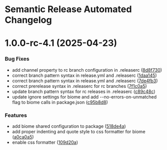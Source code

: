 # Semantic Release Automated Changelog

# 1.0.0-rc-4.1 (2025-04-23)


### Bug Fixes

* add channel property to rc branch configuration in .releaserc ([8d8f730](https://github.com/AlaskaAirlines/auro-config/commit/8d8f730c24668ae396af135ec5ed654ad074bfe5))
* correct branch pattern syntax in release.yml and .releaserc ([1daa145](https://github.com/AlaskaAirlines/auro-config/commit/1daa1454209dd193805545db20684e13623b3914))
* correct branch pattern syntax in release.yml and .releaserc ([7de4fb3](https://github.com/AlaskaAirlines/auro-config/commit/7de4fb38e28829371bccc7d188308dae2fb7f8aa))
* correct prerelease syntax in .releaserc for rc branches ([7f1c0a5](https://github.com/AlaskaAirlines/auro-config/commit/7f1c0a5e7182c3eb68678c21895287fc9633ed63))
* update branch pattern syntax for rc releases in .releaserc ([c89c48c](https://github.com/AlaskaAirlines/auro-config/commit/c89c48c60fd097dd8eeb02123f167c69f16fb954))
* update ignore settings for biome and add --no-errors-on-unmatched flag to biome calls in package.json ([c95b8d8](https://github.com/AlaskaAirlines/auro-config/commit/c95b8d8cd511ffb285a7b0f02fd1f5b5fa0a3d71))


### Features

* add biome shared configuration to package ([518de4a](https://github.com/AlaskaAirlines/auro-config/commit/518de4a498463dd67d3c3eb2d07bbc34d2ba9728))
* add proper indenting and quote style to css formatter for biome ([a0ca0a5](https://github.com/AlaskaAirlines/auro-config/commit/a0ca0a5d4c1113bed1f4da43334eb66bbfa4fb66))
* enable css formatter ([109d20a](https://github.com/AlaskaAirlines/auro-config/commit/109d20ae42a75cc946c49c293e71a2f629c9b7fd))

